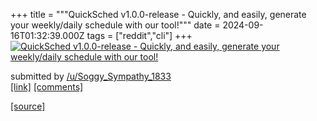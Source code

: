 +++
title = """QuickSched v1.0.0-release - Quickly, and easily, generate your weekly/daily schedule with our tool!"""
date = 2024-09-16T01:32:39.000Z
tags = ["reddit","cli"]
+++
[![QuickSched v1.0.0-release - Quickly, and easily, generate your weekly/daily schedule with our tool!](https://b.thumbs.redditmedia.com/rRQQkSgg52S-ixt-IHospyidck7Ka6SwDeRcDWDVeSg.jpg "QuickSched v1.0.0-release - Quickly, and easily, generate your weekly/daily schedule with our tool!")](https://www.reddit.com/r/commandline/comments/1fhsvxd/quicksched_v100release_quickly_and_easily/)

submitted by [/u/Soggy\_Sympathy\_1833](https://www.reddit.com/user/Soggy_Sympathy_1833)  
[\[link\]](https://www.reddit.com/gallery/1fhsvxd) [\[comments\]](https://www.reddit.com/r/commandline/comments/1fhsvxd/quicksched_v100release_quickly_and_easily/)

[[source]](https://www.reddit.com/r/commandline/comments/1fhsvxd/quicksched_v100release_quickly_and_easily/)
